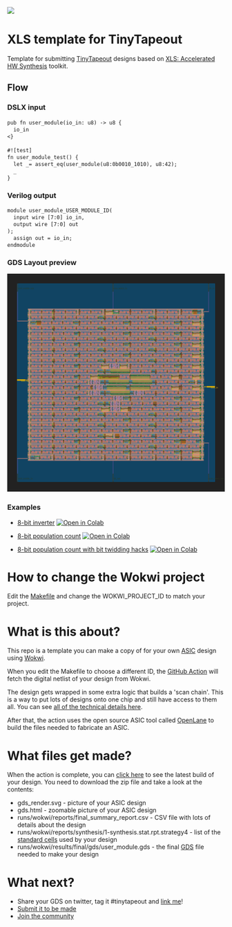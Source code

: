 ![](../../workflows/wokwi/badge.svg)

# XLS template for TinyTapeout

Template for submitting [TinyTapeout](https://tinytapeout.com) designs based on [XLS: Accelerated HW Synthesis](https://github.com/google/xls) toolkit.

## Flow

### DSLX input

```
pub fn user_module(io_in: u8) -> u8 {
  io_in
<}

#![test]
fn user_module_test() {
  let _= assert_eq(user_module(u8:0b0010_1010), u8:42);
  _
}
```

### Verilog output

```
module user_module_USER_MODULE_ID(
  input wire [7:0] io_in,
  output wire [7:0] out
);
  assign out = io_in;
endmodule
```

### GDS Layout preview

![gds preview](gds_render.svg)

### Examples

- [8-bit inverter](notebooks/inverter.ipynb) [![Open in Colab](https://colab.research.google.com/assets/colab-badge.svg)](https://colab.research.google.com/github/proppy/tinytapeout-xls-test/blob/main/notebooks/inverter.ipynb)

- [8-bit population count](popcount/popcount.ipynb) [![Open in Colab](https://colab.research.google.com/assets/colab-badge.svg)](https://colab.research.google.com/github/proppy/tinytapeout-xls-test/blob/main/notebooks/popcount.ipynb)

- [8-bit population count with bit twidding hacks](notebooks/popcount_bithacks.ipynb) [![Open in Colab](https://colab.research.google.com/assets/colab-badge.svg)](https://colab.research.google.com/github/proppy/tinytapeout-xls-test/blob/main/notebooks/popcount_bithacks.ipynb)

# How to change the Wokwi project

Edit the [Makefile](Makefile) and change the WOKWI_PROJECT_ID to match your project.

# What is this about?

This repo is a template you can make a copy of for your own [ASIC](https://www.zerotoasiccourse.com/terminology/asic/) design using [Wokwi](https://wokwi.com/).

When you edit the Makefile to choose a different ID, the [GitHub Action](.github/workflows/wokwi.yaml) will fetch the digital netlist of your design from Wokwi.

The design gets wrapped in some extra logic that builds a 'scan chain'. This is a way to put lots of designs onto one chip and still have access to them all. You can see [all of the technical details here](https://github.com/mattvenn/scan_wrapper).

After that, the action uses the open source ASIC tool called [OpenLane](https://www.zerotoasiccourse.com/terminology/openlane/) to build the files needed to fabricate an ASIC.

# What files get made?

When the action is complete, you can [click here](https://github.com/mattvenn/wokwi-verilog-gds-test/actions) to see the latest build of your design. You need to download the zip file and take a look at the contents:

* gds_render.svg - picture of your ASIC design
* gds.html - zoomable picture of your ASIC design
* runs/wokwi/reports/final_summary_report.csv  - CSV file with lots of details about the design
* runs/wokwi/reports/synthesis/1-synthesis.stat.rpt.strategy4 - list of the [standard cells](https://www.zerotoasiccourse.com/terminology/standardcell/) used by your design
* runs/wokwi/results/final/gds/user_module.gds - the final [GDS](https://www.zerotoasiccourse.com/terminology/gds2/) file needed to make your design

# What next?

* Share your GDS on twitter, tag it #tinytapeout and [link me](https://twitter.com/matthewvenn)!
* [Submit it to be made](https://docs.google.com/forms/d/e/1FAIpQLSc3ZF0AHKD3LoZRSmKX5byl-0AzrSK8ADeh0DtkZQX0bbr16w/viewform?usp=sf_link)
* [Join the community](https://discord.gg/rPK2nSjxy8)
